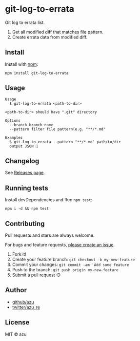 # git-log-to-errata

Git log to errata list.

1. Get all modified diff that matches file pattern.
2. Create errata data from modified diff.

## Install

Install with [npm](https://www.npmjs.com/):

    npm install git-log-to-errata

## Usage


    Usage
      $ git-log-to-errata <path-to-dir>

    <path-to-dir> should have ".git" directory

    Options
      --branch branch name
      --pattern filter file pattern(e.g. "**/*.md"
 
    Examples
      $ git-log-to-errata --pattern "**/*.md" path/to/dir
      output JSON 🌈


## Changelog

See [Releases page](https://github.com/azu/git-log-to-errata/releases).

## Running tests

Install devDependencies and Run `npm test`:

    npm i -d && npm test

## Contributing

Pull requests and stars are always welcome.

For bugs and feature requests, [please create an issue](https://github.com/azu/git-log-to-errata/issues).

1. Fork it!
2. Create your feature branch: `git checkout -b my-new-feature`
3. Commit your changes: `git commit -am 'Add some feature'`
4. Push to the branch: `git push origin my-new-feature`
5. Submit a pull request :D

## Author

- [github/azu](https://github.com/azu)
- [twitter/azu_re](https://twitter.com/azu_re)

## License

MIT © azu
